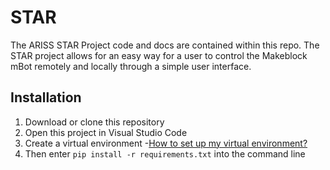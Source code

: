# STAR
The ARISS STAR Project code and docs are contained within this repo.
The STAR project allows for an easy way for a user to control the Makeblock mBot remotely and locally through a simple user interface.

## Installation ##
1. Download or clone this repository
2. Open this project in Visual Studio Code
3. Create a virtual environment
  -[How to set up my virtual environment?](https://gist.github.com/GinoAvanzini/f0ed9c1a74ffce3f832c9fa68f19daba)
4. Then enter `pip install -r requirements.txt` into the command line
